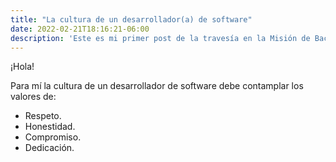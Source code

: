 ```yaml
---
title: "La cultura de un desarrollador(a) de software"
date: 2022-02-21T18:16:21-06:00
description: 'Este es mi primer post de la travesía en la Misión de Backend con Node JS de Launch X.'
---
```


¡Hola!

Para mí la cultura de un desarrollador de software debe contamplar los valores de:

- Respeto.
- Honestidad.
- Compromiso.
- Dedicación.
